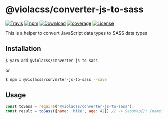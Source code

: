 # @violacss/converter-js-to-sass

[![Travis][travis]](https://travis-ci.org/violacss/viola)
[![npm][npm]](https://www.npmjs.com/package/@violacss/converter-js-to-sass)
[![Download][download]](https://www.npmjs.com/package/@violacss/converter-js-to-sass)
[![coverage][codecov]](https://codecov.io/gh/violacss/viola/branch/master)
[![License][license]](https://github.com/violacss/viola/blob/master/LICENSE)

This is a helper to convert JavaScript data types to SASS data types

## Installation

```bash
$ yarn add @violacss/converter-js-to-sass
```
or
```bash
$ npm i @violacss/converter-js-to-sass --save
```

## Usage

```javascript
const toSass = require('@violacss/converter-js-to-sass');
const result = toSass({name: 'Mike', age: 42}) // -> SassMap{}: (name: 'Mike', age: 42)
```

[travis]: https://img.shields.io/travis/violacss/viola/master.svg?logo=travis&style=flat-square
[npm]: https://img.shields.io/npm/v/@violacss/converter-js-to-sass.svg?logo=npm&style=flat-square
[download]: https://img.shields.io/npm/dt/@violacss/converter-js-to-sass.svg?logo=node.js&style=flat-square
[codecov]: https://img.shields.io/codecov/c/gh/violacss/viola/master.svg?logo=codecov&style=flat-square
[license]: https://img.shields.io/github/license/violacss/viola.svg?style=flat-square
